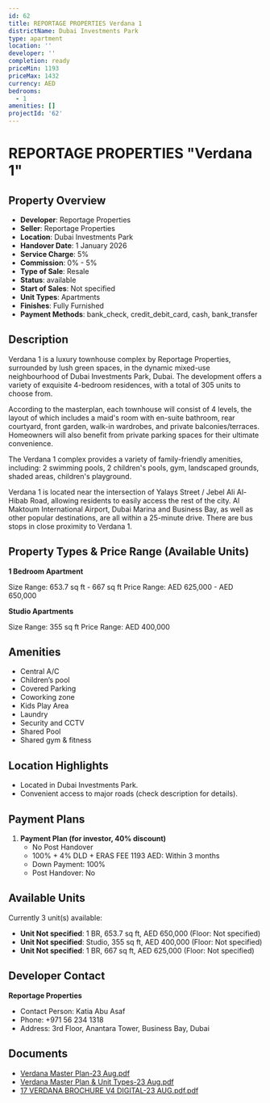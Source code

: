 ```yaml
---
id: 62
title: REPORTAGE PROPERTIES Verdana 1
districtName: Dubai Investments Park
type: apartment
location: ''
developer: ''
completion: ready
priceMin: 1193
priceMax: 1432
currency: AED
bedrooms:
  - 1
amenities: []
projectId: '62'
---
```


# REPORTAGE PROPERTIES "Verdana 1"

## Property Overview
- **Developer**: Reportage Properties
- **Seller**: Reportage Properties
- **Location**: Dubai Investments Park
- **Handover Date**: 1 January 2026
- **Service Charge**: 5%
- **Commission**: 0% - 5%
- **Type of Sale**: Resale
- **Status**: available
- **Start of Sales**: Not specified
- **Unit Types**: Apartments
- **Finishes**: Fully Furnished
- **Payment Methods**: bank_check, credit_debit_card, cash, bank_transfer

## Description
Verdana 1 is a luxury townhouse complex by Reportage Properties, surrounded by lush green spaces, in the dynamic mixed-use neighbourhood of Dubai Investments Park, Dubai. The development offers a variety of exquisite 4-bedroom residences, with a total of 305 units to choose from.

According to the masterplan, each townhouse will consist of 4 levels, the layout of which includes a maid's room with en-suite bathroom, rear courtyard, front garden, walk-in wardrobes, and private balconies/terraces. Homeowners will also benefit from private parking spaces for their ultimate convenience.

The Verdana 1 complex provides a variety of family-friendly amenities, including: 2 swimming pools, 2 children's pools, gym, landscaped grounds, shaded areas, children's playground.

Verdana 1 is located near the intersection of Yalays Street / Jebel Ali Al-Hibab Road, allowing residents to easily access the rest of the city. Al Maktoum International Airport, Dubai Marina and Business Bay, as well as other popular destinations, are all within a 25-minute drive. There are bus stops in close proximity to Verdana 1.

## Property Types & Price Range (Available Units)
**1 Bedroom Apartment**

Size Range: 653.7 sq ft - 667 sq ft
Price Range: AED 625,000 - AED 650,000

**Studio Apartments**

Size Range: 355 sq ft
Price Range: AED 400,000

## Amenities
- Central A/C
- Children’s pool
- Covered Parking
- Coworking zone
- Kids Play Area
- Laundry
- Security and CCTV
- Shared Pool
- Shared gym & fitness

## Location Highlights
- Located in Dubai Investments Park.
- Convenient access to major roads (check description for details).

## Payment Plans
1. **Payment Plan (for investor, 40% discount)**
   - No Post Handover
   - 100% + 4% DLD + ERAS FEE 1193 AED: Within 3 months
   - Down Payment: 100%
   - Post Handover: No

## Available Units
Currently 3 unit(s) available:
- **Unit Not specified**: 1 BR, 653.7 sq ft, AED 650,000 (Floor: Not specified)
- **Unit Not specified**: Studio, 355 sq ft, AED 400,000 (Floor: Not specified)
- **Unit Not specified**: 1 BR, 667 sq ft, AED 625,000 (Floor: Not specified)

## Developer Contact
**Reportage Properties**
- Contact Person: Katia Abu Asaf
- Phone: +971 56 234 1318
- Address: 3rd Floor, Anantara Tower, Business Bay, Dubai

## Documents
- [Verdana Master Plan-23 Aug.pdf](https://cdn.geniemap.net/2023/06/22/u4QmM2ny2PcnHK7295aElR8j5MtBvXFmrhh2Kkxg.pdf)
- [Verdana Master Plan & Unit Types-23 Aug.pdf](https://cdn.geniemap.net/2023/06/22/ARMJl3d1MD0oGAGoxRRbfEbfeY3Jso9MAGoKJ819.pdf)
- [17 VERDANA BROCHURE V4 DIGITAL-23 AUG.pdf.pdf](https://cdn.geniemap.net/2023/06/22/rHKJUvVVBPBfB51iNy93KNIVUbz1wPWH3hkJ6nt3.pdf)
